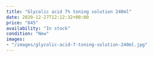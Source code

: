 ```yaml
---
title: "Glycolic acid 7% toning solution 240ml"
date: 2020-12-27T12:12:32+00:00
price: "845"
availability: "In stock"
condition: "New"
images:
- "/images/glycolic-acid-7-toning-solution-240ml.jpg"
---
```


